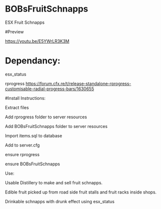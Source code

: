 # BOBsFruitSchnapps

ESX Fruit Schnapps

#Preview

https://youtu.be/E5YWrLR3K3M

# Dependancy:

esx_status

rprogress
https://forum.cfx.re/t/release-standalone-rprogress-customisable-radial-progress-bars/1630655

#Install Instructions:

Extract files

Add rprogress folder to server resources

Add BOBsFruitSchnapps folder to server resources

Import items.sql to database

Add to server.cfg

ensure rprogress

ensure BOBsFruitSchnapps

Use:

Usable Distillery to make and sell fruit schnapps.

Edible fruit picked up from road side fruit stalls and fruit racks inside shops.

Drinkable schnapps with drunk effect using esx_status